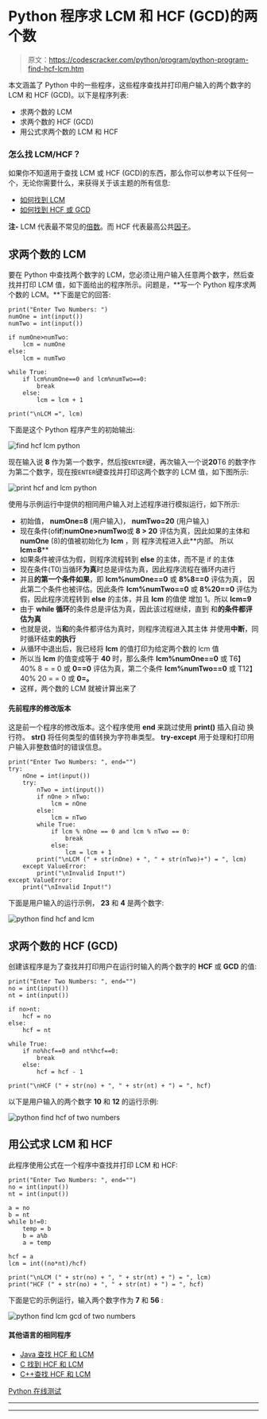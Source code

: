 # Python 程序求 LCM 和 HCF (GCD)的两个数

> 原文：<https://codescracker.com/python/program/python-program-find-hcf-lcm.htm>

本文涵盖了 Python 中的一些程序，这些程序查找并打印用户输入的两个数字的 LCM 和 HCF (GCD)。以下是程序列表:

*   求两个数的 LCM
*   求两个数的 HCF (GCD)
*   用公式求两个数的 LCM 和 HCF

### 怎么找 LCM/HCF？

如果你不知道用于查找 LCM 或 HCF (GCD)的东西，那么你可以参考以下任何一个，无论你需要什么，来获得关于该主题的所有信息:

*   [如何找到 LCM](/nonprog/find-lcm.htm)
*   [如何找到 HCF 或 GCD](/nonprog/find-hcf.htm)

**注-** LCM 代表最不常见的<u>倍数</u>。而 HCF 代表最高公共<u>因子</u>。

## 求两个数的 LCM

要在 Python 中查找两个数字的 LCM，您必须让用户输入任意两个数字，然后查找并打印 LCM 值，如下面给出的程序所示。问题是，**写一个 Python 程序求两个数的 LCM。**下面是它的回答:

```
print("Enter Two Numbers: ")
numOne = int(input())
numTwo = int(input())

if numOne>numTwo:
    lcm = numOne
else:
    lcm = numTwo

while True:
    if lcm%numOne==0 and lcm%numTwo==0:
        break
    else:
        lcm = lcm + 1

print("\nLCM =", lcm)
```

下面是这个 Python 程序产生的初始输出:

![find hcf lcm python](img/9921c2d699939b38fa9bc74d04309149.png)

现在输入说 **8** 作为第一个数字，然后按`ENTER`键，再次输入一个说**20**T6 的数字作为第二个数字，现在按`ENTER`键查找并打印这两个数字的 LCM 值，如下图所示:

![print hcf and lcm python](img/73ef1d22b4030b54d9b4a1f4beb2afcd.png)

使用与示例运行中提供的相同用户输入对上述程序进行模拟运行，如下所示:

*   初始值， **numOne=8** (用户输入)， **numTwo=20** (用户输入)
*   现在条件(of**if**)**numOne>numTwo**或 **8 > 20** 评估为真，因此如果的主体和 **numOne** (8)的值被初始化为 **lcm** ，则 程序流程进入此**内部。 所以 **lcm=8****
*   如果条件被评估为假，则程序流程转到 **else** 的主体，而不是 if 的主体
*   现在条件(T0)当循环**为真**时总是评估为真，因此程序流程在循环内进行
*   并且**的第一个条件如果**，即 **lcm%numOne==0** 或 **8%8==0** 评估为真， 因此第二个条件也被评估。因此条件 **lcm%numTwo==0** 或 **8%20==0** 评估为假，因此程序流程转到 **else** 的主体，并且 **lcm** 的值使 增加 1。所以 **lcm=9**
*   由于 **while 循环**的条件总是评估为真，因此该过程继续，直到 和**的条件都评估为真**
*   也就是说，当**和**的条件都评估为真时，则程序流程进入其主体 并使用**中断**，同时循环结束**的执行**
*   从循环中退出后，我已经将 **lcm** 的值打印为给定两个数的 lcm 值
*   所以当 **lcm** 的值变成等于 **40** 时，那么条件 **lcm%numOne==0** 或 T6】40% 8 = = 0 或 **0==0** 评估为真，第二个条件 **lcm%numTwo==0** 或 T12】40% 20 = = 0 或 **0=。**
*   这样，两个数的 LCM 就被计算出来了

#### 先前程序的修改版本

这是前一个程序的修改版本。这个程序使用 **end** 来跳过使用 **print()** 插入自动 换行符。 **str()** 将任何类型的值转换为字符串类型。 **try-except** 用于处理和打印用户输入非整数值时的错误信息。

```
print("Enter Two Numbers: ", end="")
try:
    nOne = int(input())
    try:
        nTwo = int(input())
        if nOne > nTwo:
            lcm = nOne
        else:
            lcm = nTwo
        while True:
            if lcm % nOne == 0 and lcm % nTwo == 0:
                break
            else:
                lcm = lcm + 1
        print("\nLCM (" + str(nOne) + ", " + str(nTwo)+") = ", lcm)
    except ValueError:
        print("\nInvalid Input!")
except ValueError:
    print("\nInvalid Input!")
```

下面是用户输入的运行示例， **23** 和 **4** 是两个数字:

![python find hcf and lcm](img/6264bc56df1b182533cc97eeaf61702a.png)

## 求两个数的 HCF (GCD)

创建该程序是为了查找并打印用户在运行时输入的两个数字的 **HCF** 或 **GCD** 的值:

```
print("Enter Two Numbers: ", end="")
no = int(input())
nt = int(input())

if no>nt:
    hcf = no
else:
    hcf = nt

while True:
    if no%hcf==0 and nt%hcf==0:
        break
    else:
        hcf = hcf - 1

print("\nHCF (" + str(no) + ", " + str(nt) + ") = ", hcf)
```

以下是用户输入的两个数字 **10** 和 **12** 的运行示例:

![python find hcf of two numbers](img/ed499e7fb3b5a3035b583cf893ba5b33.png)

## 用公式求 LCM 和 HCF

此程序使用公式在一个程序中查找并打印 LCM 和 HCF:

```
print("Enter Two Numbers: ", end="")
no = int(input())
nt = int(input())

a = no
b = nt
while b!=0:
    temp = b
    b = a%b
    a = temp

hcf = a
lcm = int((no*nt)/hcf)

print("\nLCM (" + str(no) + ", " + str(nt) + ") = ", lcm)
print("HCF (" + str(no) + ", " + str(nt) + ") = ", hcf)
```

下面是它的示例运行，输入两个数字作为 **7** 和 **56** :

![python find lcm gcd of two numbers](img/29a6b0719ce97f86ab02971cc27e1aca.png)

#### 其他语言的相同程序

*   [Java 查找 HCF 和 LCM](/java/program/java-program-find-hcf-lcm.htm)
*   [C 找到 HCF 和 LCM](/c/program/c-program-find-hcf-lcm.htm)
*   [C++查找 HCF 和 LCM](/cpp/program/cpp-program-find-hcf-lcm.htm)

[Python 在线测试](/exam/showtest.php?subid=10)

* * *

* * *